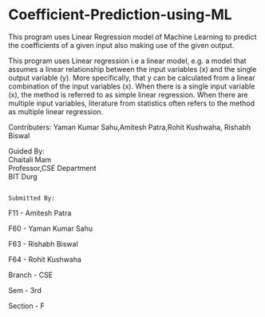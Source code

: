 # Coefficient-Prediction-using-ML
This program uses Linear Regression model of Machine Learning to predict the coefficients of a given input also making use of the given output.

This program uses Linear regression i.e a linear model, e.g. a model that assumes a linear relationship between the input variables (x) and the single output variable (y). More specifically, that y can be calculated from a linear combination of the input variables (x).  When there is a single input variable (x), the method is referred to as simple linear regression. When there are multiple input variables, literature from statistics often refers to the method as multiple linear regression.



Contributers: Yaman Kumar Sahu,Amitesh Patra,Rohit Kushwaha, Rishabh Biswal



Guided By:                                                                                                                                          
Chaitali Mam                                                                                                                                     
Professor,CSE  Department                                                                                                                       
BIT Durg                                                                                                                                         
                                                                                                                                                
                                                                                                                                                                                   Submitted By:                                                                     
F11 - Amitesh Patra

F60 - Yaman Kumar Sahu

F63 - Rishabh Biswal

F64 - Rohit Kushwaha

 Branch - CSE
 
 Sem -  3rd
 
 Section - F
                                                                                                                                                                            
